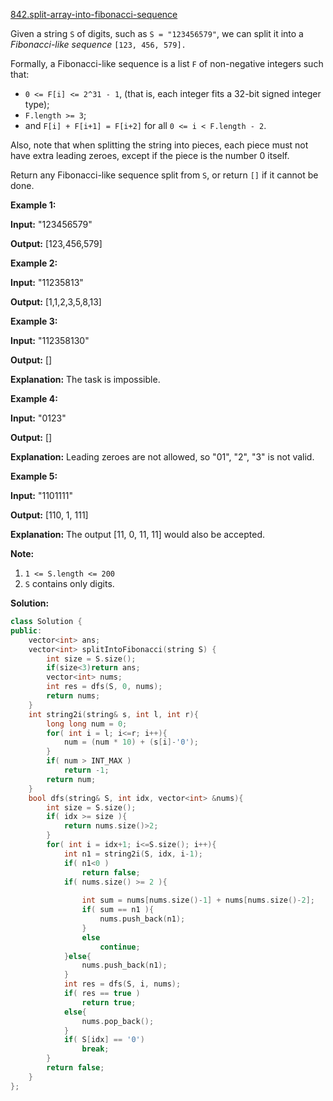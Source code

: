 [842.split-array-into-fibonacci-sequence](https://leetcode.com/problems/split-array-into-fibonacci-sequence/)  

Given a string `S` of digits, such as `S = "123456579"`, we can split it into a _Fibonacci-like sequence_ `[123, 456, 579].`

Formally, a Fibonacci-like sequence is a list `F` of non-negative integers such that:

*   `0 <= F[i] <= 2^31 - 1`, (that is, each integer fits a 32-bit signed integer type);
*   `F.length >= 3`;
*   and `F[i] + F[i+1] = F[i+2]` for all `0 <= i < F.length - 2`.

Also, note that when splitting the string into pieces, each piece must not have extra leading zeroes, except if the piece is the number 0 itself.

Return any Fibonacci-like sequence split from `S`, or return `[]` if it cannot be done.

**Example 1:**

  
**Input:** "123456579"
  
**Output:** \[123,456,579\]
  

**Example 2:**

  
**Input:** "11235813"
  
**Output:** \[1,1,2,3,5,8,13\]
  

**Example 3:**

  
**Input:** "112358130"
  
**Output:** \[\]
  
**Explanation:** The task is impossible.
  

**Example 4:**

  
**Input:** "0123"
  
**Output:** \[\]
  
**Explanation:** Leading zeroes are not allowed, so "01", "2", "3" is not valid.
  

**Example 5:**

  
**Input:** "1101111"
  
**Output:** \[110, 1, 111\]
  
**Explanation:** The output \[11, 0, 11, 11\] would also be accepted.
  

**Note:**

1.  `1 <= S.length <= 200`
2.  `S` contains only digits.  



**Solution:**  

```cpp
class Solution {
public:
    vector<int> ans;
    vector<int> splitIntoFibonacci(string S) {
        int size = S.size();
        if(size<3)return ans;
        vector<int> nums;
        int res = dfs(S, 0, nums);
        return nums;
    }
    int string2i(string& s, int l, int r){
        long long num = 0;
        for( int i = l; i<=r; i++){
            num = (num * 10) + (s[i]-'0');
        }
        if( num > INT_MAX )
            return -1;
        return num;
    }
    bool dfs(string& S, int idx, vector<int> &nums){
        int size = S.size();
        if( idx >= size ){
            return nums.size()>2;
        } 
        for( int i = idx+1; i<=S.size(); i++){
            int n1 = string2i(S, idx, i-1);
            if( n1<0 )
                return false;
            if( nums.size() >= 2 ){
                
                int sum = nums[nums.size()-1] + nums[nums.size()-2];
                if( sum == n1 ){
                    nums.push_back(n1);
                }
                else
                    continue;
            }else{
                nums.push_back(n1);
            }
            int res = dfs(S, i, nums);
            if( res == true )
                return true;
            else{
                nums.pop_back();
            }
            if( S[idx] == '0')
                break;
        }
        return false;
    }
};
```
      